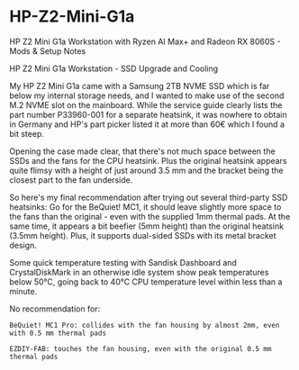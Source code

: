 # HP-Z2-Mini-G1a
HP Z2 Mini G1a Workstation with Ryzen AI Max+ and Radeon RX 8060S - Mods &amp; Setup Notes


 HP Z2 Mini G1a Workstation - SSD Upgrade and Cooling

My HP Z2 Mini G1a came with a Samsung 2TB NVME SSD which is far below my internal storage needs, and I wanted to make use of the second M.2 NVME slot on the mainboard. While the service guide clearly lists the part number P33960-001 for a separate heatsink, it was nowhere to obtain in Germany and HP's part picker listed it at more than 60€ which I found a bit steep.

Opening the case made clear, that there's not much space between the SSDs and the fans for the CPU heatsink. Plus the original heatsink appears quite flimsy with a height of just around 3.5 mm and the bracket being the closest part to the fan underside.

So here's my final recommendation after trying out several third-party SSD heatsinks:
Go for the BeQuiet! MC1, it should leave slightly more space to the fans than the original - even with the supplied 1mm thermal pads. At the same time, it appears a bit beefier (5mm height) than the original heatsink (3.5mm height). Plus, it supports dual-sided SSDs with its metal bracket design.

Some quick temperature testing with Sandisk Dashboard and CrystalDiskMark in an otherwise idle system show peak temperatures below 50°C, going back to 40°C CPU temperature level within less than a minute.

No recommendation for:

    BeQuiet! MC1 Pro: collides with the fan housing by almost 2mm, even with 0.5 mm thermal pads

    EZDIY-FAB: touches the fan housing, even with the original 0.5 mm thermal pads
